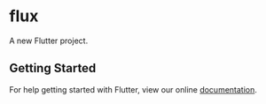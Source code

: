 # flux

A new Flutter project.

## Getting Started

For help getting started with Flutter, view our online
[documentation](https://flutter.io/).

